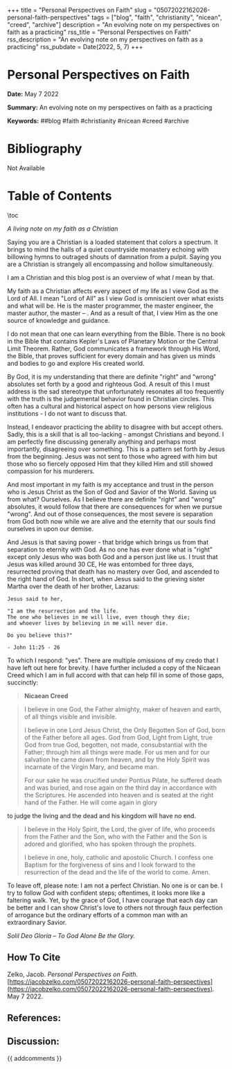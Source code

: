 +++
title = "Personal Perspectives on Faith"
slug = "05072022162026-personal-faith-perspectives"
tags = ["blog", "faith", "christianity", "nicean", "creed", "archive"]
description = "An evolving note on my perspectives on faith as a practicing"
rss_title = "Personal Perspectives on Faith"
rss_description = "An evolving note on my perspectives on faith as a practicing"
rss_pubdate = Date(2022, 5, 7)
+++



Personal Perspectives on Faith
=========

**Date:** May 7 2022

**Summary:** An evolving note on my perspectives on faith as a practicing

**Keywords:** ##blog #faith #christianity #nicean #creed #archive

Bibliography
==========

Not Available

Table of Contents
=========

\toc

*A living note on my faith as a Christian*

Saying you are a Christian is a loaded statement that colors a spectrum. It brings to mind the halls of a quiet countryside monastery echoing with billowing hymns to outraged shouts of damnation from a pulpit. Saying you are a Christian is strangely all encompassing and hollow simultaneously.

I am a Christian and this blog post is an overview of what *I* mean by that.

My faith as a Christian affects every aspect of my life as I view God as the Lord of All. I mean "Lord of All" as I view God is omniscient over what exists and what will be. He is the master programmer, the master engineer, the master author, the master – . And as a result of that, I view Him as the one source of knowledge and guidance.

I do not mean that one can learn everything from the Bible. There is no book in the Bible that contains Kepler's Laws of Planetary Motion or the Central Limit Theorem.  Rather, God communicates a framework through His Word, the Bible, that proves sufficient for every domain and has given us minds and bodies to go and explore His created world.

By God, it is my understanding that there are definite "right" and "wrong" absolutes set forth by a good and righteous God. A result of this I must address is the sad stereotype that unfortunately resonates all too frequently with the truth is the judgemental behavior found in Christian circles. This often has a cultural and historical aspect on how persons view religious institutions - I do not want to discuss that.

Instead, I endeavor practicing the ability to disagree with but accept others. Sadly, this is a skill that is all too-lacking - amongst Christians and beyond. I am perfectly fine discussing generally anything and perhaps most importantly, disagreeing over something. This is a pattern set forth by Jesus from the beginning. Jesus was not sent to those who agreed with him but those who so fiercely opposed Him that they killed Him and still showed compassion for his murderers.

And most important in my faith is my acceptance and trust in the person who is Jesus Christ as the Son of God and Savior of the World. Saving us from what? Ourselves. As I believe there are definite "right" and "wrong" absolutes, it would follow that there are consequences for when we pursue "wrong". And out of those consequences, the most severe is separation from God both now while we are alive and the eternity that our souls find ourselves in upon our demise.

And Jesus is that saving power - that bridge which brings us from that separation to eternity with God. As no one has ever done what is "right" except only Jesus who was both God and a person just like us. I trust that Jesus was killed around 30 CE, He was entombed for three days, resurrected proving that death has no mastery over God, and ascended to the right hand of God. In short, when Jesus said to the grieving sister Martha over the death of her brother, Lazarus:

```
Jesus said to her,

"I am the resurrection and the life. 
The one who believes in me will live, even though they die; 
and whoever lives by believing in me will never die.

Do you believe this?"

- John 11:25 - 26
```

To which I respond: "yes".  There are multiple omissions of my credo that I have left out here for brevity. I have further included a copy of the Nicaean Creed which I am in full accord with that can help fill in some of those gaps, succinctly:

> **Nicaean Creed**


> I believe in one God, the Father almighty, maker of heaven and earth, of all things visible and invisible. 
>
> I believe in one Lord Jesus Christ, the Only Begotten Son of God, born of the Father before all ages. God from God, Light from Light, true God from true God, begotten, not made, consubstantial with the Father; through him all things were made. For us men and for our salvation he came down from heaven, and by the Holy Spirit was incarnate of the Virgin Mary, and became man.
>
> For our sake he was crucified under Pontius Pilate, he suffered death and was buried, and rose again on the third day in accordance with the Scriptures. He ascended into heaven and is seated at the right hand of the Father. He will come again in glory


to judge the living and the dead and his kingdom will have no end.

> I believe in the Holy Spirit, the Lord, the giver of life, who proceeds from the Father and the Son, who with the Father and the Son is adored and glorified, who has spoken through the prophets.
>
> I believe in one, holy, catholic and apostolic Church. I confess one Baptism for the forgiveness of sins and I look forward to the resurrection of the dead and the life of the world to come. Amen.


To leave off, please note: I am not a perfect Christian. No one is or can be. I try to follow God with confident steps; oftentimes, it looks more like a faltering walk. Yet, by the grace of God, I have courage that each day can be better and I can show Christ's love to others not through faux perfection of arrogance but the ordinary efforts of a common man with an extraordinary Savior.

*Solil Deo Gloria – To God Alone Be the Glory.*
## How To Cite

 Zelko, Jacob. _Personal Perspectives on Faith_. [https://jacobzelko.com/05072022162026-personal-faith-perspectives](https://jacobzelko.com/05072022162026-personal-faith-perspectives). May 7 2022.
## References:
## Discussion: 

{{ addcomments }}
